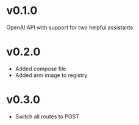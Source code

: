 # v0.1.0
OpenAI API with support for two helpful assistants

# v0.2.0
* Added compose file
* Added arm image to registry

# v0.3.0
* Switch all routes to POST
